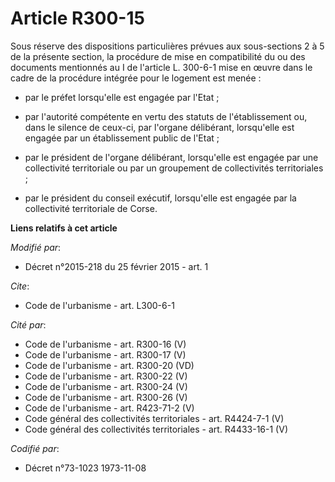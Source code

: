 # Article R300-15

Sous réserve des dispositions particulières prévues aux sous-sections 2 à 5 de la présente section, la procédure de mise en
compatibilité du ou des documents mentionnés au I de l'article L. 300-6-1 mise en œuvre dans le cadre de la procédure
intégrée pour le logement est menée :

- par le préfet lorsqu'elle est engagée par l'Etat ;

- par l'autorité compétente en vertu des statuts de l'établissement ou, dans le silence de ceux-ci, par l'organe délibérant,
lorsqu'elle est engagée par un établissement public de l'Etat ;

- par le président de l'organe délibérant, lorsqu'elle est engagée par une collectivité territoriale ou par un groupement de
collectivités territoriales ;

- par le président du conseil exécutif, lorsqu'elle est engagée par la collectivité territoriale de Corse.

**Liens relatifs à cet article**

_Modifié par_:

  - Décret n°2015-218 du 25 février 2015 - art. 1

_Cite_:

  - Code de l'urbanisme - art. L300-6-1

_Cité par_:

  - Code de l'urbanisme - art. R300-16 (V)
  - Code de l'urbanisme - art. R300-17 (V)
  - Code de l'urbanisme - art. R300-20 (VD)
  - Code de l'urbanisme - art. R300-22 (V)
  - Code de l'urbanisme - art. R300-24 (V)
  - Code de l'urbanisme - art. R300-26 (V)
  - Code de l'urbanisme - art. R423-71-2 (V)
  - Code général des collectivités territoriales - art. R4424-7-1 (V)
  - Code général des collectivités territoriales - art. R4433-16-1 (V)

_Codifié par_:

  - Décret n°73-1023 1973-11-08
